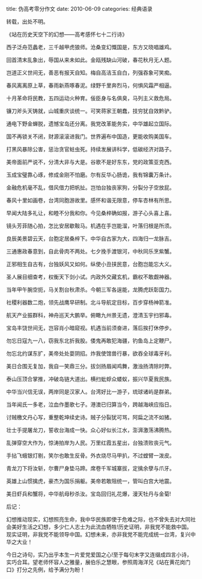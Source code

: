 title: 伪高考零分作文
date: 2010-06-09
categories: 经典语录

转载，出处不明。

《站在历史天空下的幻想——高考感怀七十二行诗》

西子泛舟范蠡老，三千越甲虎狼师。沧桑变幻慨国是，东方又晓唱雄鸡。

回首清末乱象出，辱国从来未如此。金瓯残缺山河破，春花秋月无人题。

岂道正义世间无，善恶有报天自知。梅自高洁玉自白，列强吞象可笑痴。

春风离离原上草，春雨新燕啄春泥。绿野千里奔烈马，何惧风霜严相逼。 <!--more-->

十月革命将民教，五四运动火种育。佞臣身与名俱臭，马列主义救危局。

镰刀斧头天铸就，山城重庆谈统一。可笑蒋家王朝蠢，技穷犹自效黔驴。

通电下野金蝉脱，遗憾宝岛还分离。我党改革能务实，中华雄起立国际。

国不再锁关不闭，财源滚滚进我门。世界遍布中国造，更能收购美国车。

打黑风暴除公害，惩治贪官蛀虫死。持续发展讲科学，低碳经济对路子。

美帝面前严说不，分清大非与大是。谷歌不是好东东，党的政策亚克西。

玉成宝璧靠心琢，修成金刚不怕磨。尔有反华心肠诡，我有锦囊万条计。

金融危机毫不乱，借风借力把帆扯。岂怕台独丧家狗，分裂分子空放屁。

春风十里如画卷，台湾同胞游故里。感怀和谐无限意，停车杏林有所思。

早闻大陆多礼让，和睦不分我和你。今见桑梓确如报，游子心头喜上喜。

镜头芳菲随心拍，怎比安居歇鞍马。机遇在手岂能溜，叶落归根是所须。

良辰美景碧云天，台胞定居桑梓下。中华自古家为大，四海归一龙脉吉。

三通惠政春意到，自此骨肉不两处。七夕挽手渡银河，中秋同乐烹紫蟹。

正邪相生自古有，台独妖风又如何。纵使小丑挟民意，台胞岂能忘大义。

圣人展目细查考，权衡天下剑小试。内政外交藏玄机，霸权不敢觑神器。

当年甲午腕空扼，马关割台秋肃杀。今朝三军各逞能，龙腾虎跃彰国力。

社稷利器数二炮，领先战鹰早研制。北斗导航定目标，百步穿杨神箭准。

航天产业振群科，神舟巡天大鹏举。俯瞰九州景无遗，澄清玉宇扫邪毒。

宝岛丰饶世间无，岂容肖小暗窥视。机遇当前须奋进，落后挨打休停步。

勿忘日寇九一八，窃我东北折我股。倭鬼再敢犯海疆，钓鱼岛上定鞭尸。

勿忘北约谋东扩，美帝处处耍阴招。炸我使馆兽行暴，欲吞全球毒牙利。

美日合围无复加，我自一笑鼎三分。拔剑扬眉闻鸡舞，激浊扬清除时弊。

泰山压顶合掌推，冲破岛链大道出。横扫蚍蜉众蝼蚁，振兴华夏我民族。

中华当兴信无误，两岸同是汉家人。台湾好比一游子，琉球诸屿是群弟。

当年闻氏一多老，泣血作墨歌七子。港澳已归算当今，跨越海峡应指日。

讨贼檄文丹心写，重整乾坤续史诗。贼子分裂犹可骂，阿扁之流不如猪。

壮士手提屠龙刀，誓收台海成一快。众心好似长江水，澎湃激荡沸腾热。

乱弹穿空大作为，惊涛拍岸为人民。万里红霞五星出，台独溃败丧元气。

手拈飞蛾银灯剔，笑尔也敢生反骨。外衣烧尽马甲扒，不过螳臂一泼皮。

青龙刀下将汝斩，尔曹尸身垫马蹄。席卷千军城寨拔，定擒余孽与爪牙。

英雄上山惯擒虎，豪杰为国乐捐躯。美帝若敢阻统一，管叫白宫大地震。

美日虾兵和蟹将，中华航母秒杀汝。宝岛回归礼花爆，漫天牡丹与金菊!

后记：

幻想推动现实，幻想照亮生命，我中华民族即使于危难之际，也不曾失去对大同社会美好生活之幻想，多少仁人志士为此流血牺牲!历史证明，非我党不能救中国。现实证明，非我党不能领导中国。幻想未来，亦非我党不能完成统一台湾，复兴中华之大业！

今日之诗句，实乃出乎本生一片爱党爱国之心!至于每句末字又连缀成四言小诗，实巧合耳。望老师怀容人之雅量，展伯乐之慧眼，参照周海洋兄《站在黄花岗门口》打分之先例，给予满分为盼！
